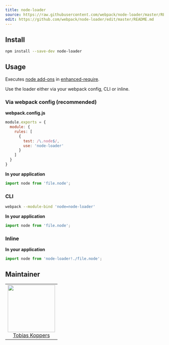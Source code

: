```yaml
---
title: node-loader
source: https://raw.githubusercontent.com/webpack/node-loader/master/README.md
edit: https://github.com/webpack/node-loader/edit/master/README.md
---
```

## Install

```bash
npm install --save-dev node-loader
```

## Usage

Executes [node add-ons](https://nodejs.org/dist/latest/docs/api/addons.html) in [enhanced-require](https://github.com/webpack/enhanced-require).

Use the loader either via your webpack config, CLI or inline.

### Via webpack config (recommended)

**webpack.config.js**
```js
module.exports = {
  module: {
    rules: [
      {
        test: /\.node$/,
        use: 'node-loader'
      }
    ]
  }
}
```

**In your application**
```js
import node from 'file.node';
```

### CLI

```bash
webpack --module-bind 'node=node-loader'
```

**In your application**
```js
import node from 'file.node';
```

### Inline

**In your application**
```js
import node from 'node-loader!./file.node';
```

## Maintainer

<table>
  <tbody>
    <tr>
      <td align="center">
        <img width="150 height="150" src="https://github.com/sokra.png?s=150">
        <br>
        <a href="https://github.com/sokra">Tobias Koppers</a>
      </td>
    <tr>
  <tbody>
</table>


[npm]: https://img.shields.io/npm/v/node-loader.svg
[npm-url]: https://npmjs.com/package/node-loader

[node]: https://img.shields.io/node/v/node-loader.svg
[node-url]: https://nodejs.org

[deps]: https://david-dm.org/webpack/node-loader.svg
[deps-url]: https://david-dm.org/webpack/node-loader

[tests]: http://img.shields.io/travis/webpack/node-loader.svg
[tests-url]: https://travis-ci.org/webpack/node-loader

[cover]: https://coveralls.io/repos/github/webpack/node-loader/badge.svg
[cover-url]: https://coveralls.io/github/webpack/node-loader

[chat]: https://badges.gitter.im/webpack/webpack.svg
[chat-url]: https://gitter.im/webpack/webpack
